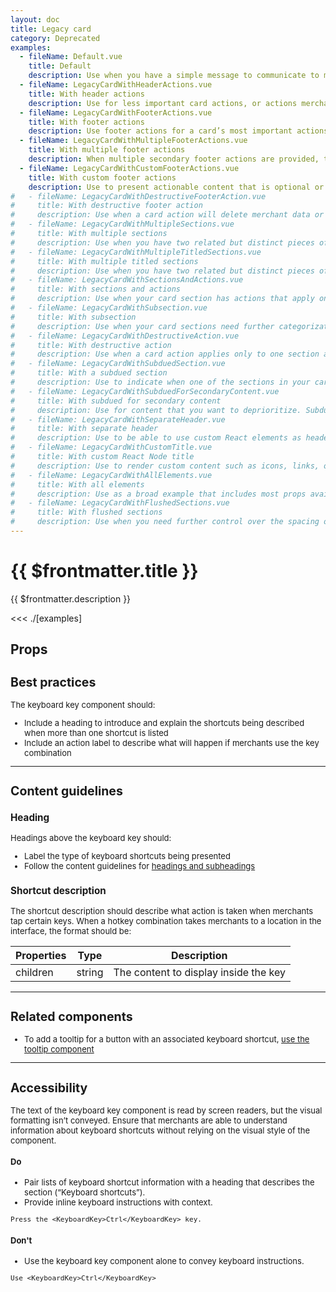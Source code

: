 ```yaml
---
layout: doc
title: Legacy card
category: Deprecated
examples:
  - fileName: Default.vue
    title: Default
    description: Use when you have a simple message to communicate to merchants that doesn’t require any secondary steps.
  - fileName: LegacyCardWithHeaderActions.vue
    title: With header actions
    description: Use for less important card actions, or actions merchants may do before reviewing the contents of the card. For example, merchants may want to add items to a card containing a long list, or enter a customer’s new address.
  - fileName: LegacyCardWithFooterActions.vue
    title: With footer actions
    description: Use footer actions for a card’s most important actions, or actions merchants should do after reviewing the contents of the card. For example, merchants should review the contents of a shipment before an important action like adding tracking information. Footer actions can be left or right aligned with the `footerActionAlignment` prop.
  - fileName: LegacyCardWithMultipleFooterActions.vue
    title: With multiple footer actions
    description: When multiple secondary footer actions are provided, they will render in an action list popover activated by a disclosure button. The disclosure button text can be customized with the `secondaryFooterActionsDisclosureText` prop.
  - fileName: LegacyCardWithCustomFooterActions.vue
    title: With custom footer actions
    description: Use to present actionable content that is optional or not the primary purpose of the page.
#   - fileName: LegacyCardWithDestructiveFooterAction.vue
#     title: With destructive footer action
#     description: Use when a card action will delete merchant data or be otherwise difficult to recover from.
#   - fileName: LegacyCardWithMultipleSections.vue
#     title: With multiple sections
#     description: Use when you have two related but distinct pieces of information to communicate to merchants. Multiple sections can help break up complicated concepts to make them easier to scan and understand.
#   - fileName: LegacyCardWithMultipleTitledSections.vue
#     title: With multiple titled sections
#     description: Use when you have two related but distinct pieces of information to communicate to merchants that are complex enough to require a title to introduce them.
#   - fileName: LegacyCardWithSectionsAndActions.vue
#     title: With sections and actions
#     description: Use when your card section has actions that apply only to that section.
#   - fileName: LegacyCardWithSubsection.vue
#     title: With subsection
#     description: Use when your card sections need further categorization.
#   - fileName: LegacyCardWithDestructiveAction.vue
#     title: With destructive action
#     description: Use when a card action applies only to one section and will delete merchant data or be otherwise difficult to recover from.
#   - fileName: LegacyCardWithSubduedSection.vue
#     title: With a subdued section
#     description: Use to indicate when one of the sections in your card contains inactive or disabled content.
#   - fileName: LegacyCardWithSubduedForSecondaryContent.vue
#     title: With subdued for secondary content
#     description: Use for content that you want to deprioritize. Subdued cards don’t stand out as much as cards with white backgrounds so don’t use them for information or actions that are critical to merchants.
#   - fileName: LegacyCardWithSeparateHeader.vue
#     title: With separate header
#     description: Use to be able to use custom React elements as header content.
#   - fileName: LegacyCardWithCustomTitle.vue
#     title: With custom React Node title
#     description: Use to render custom content such as icons, links, or buttons in a card section’s header.
#   - fileName: LegacyCardWithAllElements.vue
#     title: With all elements
#     description: Use as a broad example that includes most props available to card.
#   - fileName: LegacyCardWithFlushedSections.vue
#     title: With flushed sections
#     description: Use when you need further control over the spacing of your card sections.
---
```


# {{ $frontmatter.title }}

<Lede>

{{ $frontmatter.description }}

</Lede>

<Examples>

<<< ./[examples]

</Examples>

## Props

<PropsTable />

<div style="font-size: 0.8125rem">

## Best practices

The keyboard key component should:

- Include a heading to introduce and explain the shortcuts being described when more than one shortcut is listed
- Include an action label to describe what will happen if merchants use the key combination

---

## Content guidelines

### Heading

Headings above the keyboard key should:

- Label the type of keyboard shortcuts being presented
- Follow the content guidelines for [headings and subheadings](https://polaris.shopify.com/content/actionable-language#headings-and-subheadings)

### Shortcut description

The shortcut description should describe what action is taken when merchants tap certain keys. When a hotkey combination takes merchants to a location in the interface, the format should be:

| Properties | Type   | Description                           |
| ---------- | ------ | ------------------------------------- |
| children   | string | The content to display inside the key |

---

## Related components

- To add a tooltip for a button with an associated keyboard shortcut, [use the tooltip component](/components/Tooltip)

---

## Accessibility

The text of the keyboard key component is read by screen readers, but the visual formatting isn’t conveyed. Ensure that merchants are able to understand information about keyboard shortcuts without relying on the visual style of the component.

<DoDont>

#### Do

- Pair lists of keyboard shortcut information with a heading that describes the section (“Keyboard shortcuts”).
- Provide inline keyboard instructions with context.

```JSX
Press the <KeyboardKey>Ctrl</KeyboardKey> key.
```

#### Don't

- Use the keyboard key component alone to convey keyboard instructions.

```JSX
Use <KeyboardKey>Ctrl</KeyboardKey>
```

</DoDont>

</div>
